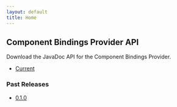 ```yaml
---
layout: default
title: Home
---
```


## Component Bindings Provider API

Download the JavaDoc API for the Component Bindings Provider.

 * [Current](/api/current)
 
### Past Releases

 * [0.1.0](/api/0.1.0)